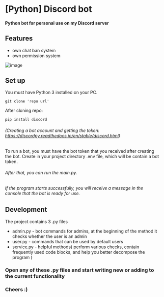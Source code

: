 # [Python] Discord bot

#### Python bot for personal use on my Discord server

## Features

- own chat ban system
- own permission system

![image](https://lh3.googleusercontent.com/PE3DYSrk8EyPQms6YXrCvVKg25qkFOR770Jyy_B1UnjtNOSMyyV6GBmM92s8lifmIJVpeYtH06bsrzGBF-s9GmiUJgxe7B39vI8M1y-DedfmK7BTXTmAq_cC2JtTUt8JTQ=w1280)

## Set up

You must have Python 3 installed on your PC.

```
git clone 'repo url'
```

After cloning repo:

```
pip install discord
```

###### (Creating a bot account and getting the token: https://discordpy.readthedocs.io/en/stable/discord.html)
To run a bot, you must have the bot token that you received after creating the bot.
Create in your project directory .env file, which will be contain a bot token.

###### After that, you can run the main.py.
###### If the program starts successfully, you will receive a message in the console that the bot is ready for use.

## Development

The project contains 3 .py files
- admin.py - bot commands for admins, at the beginning of the method it checks whether the user is an admin
- user.py - commands that can be used by default users
- service.py - helpful methods( perform various checks, contain frequently used code blocks, 
and help you better decompose the program )

### Open any of these .py files and start writing new or adding to the current functionality
### Cheers :)
